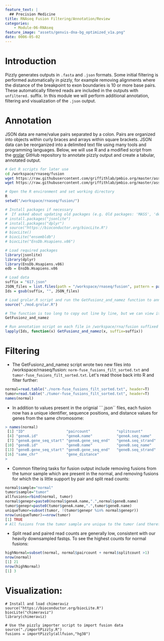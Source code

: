 ```yaml
---
feature_text: |
  ## Precision Medicine
title: RNAseq Fusion Filtering/Annotation/Review
categories:
    - Module-06-RNAseq
feature_image: "assets/genvis-dna-bg_optimized_v1a.png"
date: 0006-05-02
---
```


# Introduction
Pizzly generates outputs in `.fasta` and `.json` formats. Some initial filtering is performed automatically in pizzly, for example removing alignments where the distance of the breakpoint to exon boundaries is 10 or more base pairs. These automatically filtered reads are included in the outputs with `unfiltered.` suffix. In this module we will perform additional annotation, filtering and visualization of the `.json` output.

# Annotation
JSON data are name/value pairs separated by a colon. Pairs are organized into objects within curly braces and arrays within square brackets. JSON data can be reorganized into a delimited text file using many tools and programming languages. Below, we will use R and a modified script from the [grolar](https://github.com/MattBashton/grolar/blob/master/grolar.R) GitHub repository to annotate pizzly output and create a tabular, annotated output. 

```bash
# Get R scripts for later use
cd /workspace/rnaseq/fusion
wget https://raw.githubusercontent.com/griffithlab/pmbio.org/master/assets/scripts/mod.grolar.R
wget https://raw.githubusercontent.com/griffithlab/pmbio.org/master/assets/scripts/importPizzly.R
```

```R
# Open the R environment and set working directory 
R
setwd("/workspace/rnaseq/fusion/")

# Install packages if necessary
#  If asked about updating old packages (e.g. Old packages: 'MASS', 'devtools'... Update all/some/none? [a/s/n]:), select n
# install.packages("jsonlite")
# install.packages("dplyr")
# source("https://bioconductor.org/biocLite.R")
# biocLite()
# biocLite("ensembldb")
# biocLite("EnsDb.Hsapiens.v86")

# Load required packages
library(jsonlite)
library(dplyr)
library(EnsDb.Hsapiens.v86)
edb = EnsDb.Hsapiens.v86

# Load data
suffix = "617.json"
JSON_files = list.files(path = "/workspace/rnaseq/fusion", pattern = paste0("*",suffix))
Ids = gsub(suffix, "", JSON_files)

# Load grolar.R script and run the GetFusionz_and_namez function to annotate
source("./mod.grolar.R")

# The function is too long to copy out line by line, but we can view it by calling it without variables
GetFusionz_and_namez

# Run annotation script on each file in /workspace/rna/fusion suffixed with fusion.json
lapply(Ids, function(x) GetFusionz_and_namez(x, suffix=suffix))
```

# Filtering

- The GetFusionz_and_namez script wrote two new files into /workspace/rnaseq/fusion: ```norm-fuse_fusions_filt_sorted.txt``` and ```tumor-fuse_fusions_filt_sorted.txt```. Let's read those back into R and filter further:

```R
normal=read.table("./norm-fuse_fusions_filt_sorted.txt", header=T)
tumor=read.table("./tumor-fuse_fusions_filt_sorted.txt", header=T)
names(normal)
```

- In addition to values present in the orignial ```.json`` files, each fusion now has a unique identifier, sequence positions, and distance values for genes from the same chromosome: 

```R
> names(normal)
 [1] "ID"                   "paircount"            "splitcount"
 [4] "geneA.id"             "geneA.name"           "geneA.seq_name"
 [7] "geneA.gene_seq_start" "geneA.gene_seq_end"   "geneA.seq_strand"
[10] "geneB.id"             "geneB.name"           "geneB.seq_name"
[13] "geneB.gene_seq_start" "geneB.gene_seq_end"   "geneB.seq_strand"
[16] "same_chr"             "gene_distance"
>
```

- Common filtering tasks for fusion output include removing fusions from the tumor sample which are present in the normal, and removing fusions for which the is little support by pair and split read counts: 

```R
normal$sample="normal"
tumor$sample="tumor"
allfusions=rbind(normal, tumor)
normal$genepr=paste0(normal$geneA.name,".",normal$geneB.name)
tumor$genepr=paste0(tumor$geneA.name,".",tumor$geneB.name)
uniqueTumor=subset(tumor, !(tumor$genepr %in% normal$genepr))
nrow(uniqueTumor)==nrow(tumor)
[1] TRUE
# All fusions from the tumor sample are unique to the tumor (and therefore all fusions in the normal sample are also unique from the tumor). 
```

- Split read and paired read counts are generally low, consistent with our heavily downsampled fastqs. To see the highest counts for normal fusions:

```R
highNormal=subset(normal, normal$paircount + normal$splitcount >1)
nrow(normal)
[1] 21
nrow(highNormal)
[1] 3
```

# Visualization: 
```
# Install and load chimeraviz 
source("https://bioconductor.org/biocLite.R")
biocLite("chimeraviz")
library(chimeraviz)

# Use the pizzly importer script to import fusion data
source("./importPizzly.R")
fusions = importPizzly(allfuion,"hg38")
```